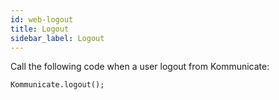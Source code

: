 ```yaml
---
id: web-logout
title: Logout
sidebar_label: Logout
---
```


Call the following code when a user logout from Kommunicate:

```
Kommunicate.logout();
```
